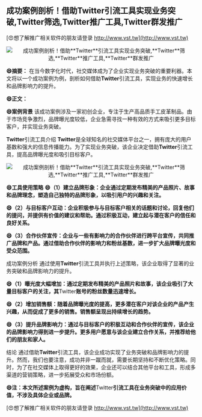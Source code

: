 ## **成功案例剖析！借助**Twitter**引流工具实现业务突破,**Twitter**筛选,**Twitter**推广工具,**Twitter**群发推广**

[😍想了解推广相关软件的朋友请登录 http://www.vst.tw](http://www.vst.tw)

 <center><img src="https://vst.tw/MP4/tuiguang/png/3.png" alt="成功案例剖析！借助**Twitter**引流工具实现业务突破,**Twitter**筛选,**Twitter**推广工具,**Twitter**群发推广"></center>

**😄摘要：**
在当今数字化时代，社交媒体成为了企业实现业务突破的重要利器。本文将以一个成功案例为例，剖析如何借助**Twitter**引流工具，实现业务的快速增长和品牌影响力的提升。

**😄正文：**

**😄案例背景**
该成功案例涉及一家初创企业，专注于生产高品质手工皮革制品。由于市场竞争激烈，品牌曝光度较低，企业急需寻找一种有效的方式来吸引更多目标客户，并实现业务突破。

**Twitter**引流工具介绍
**Twitter**是全球知名的社交媒体平台之一，拥有庞大的用户基数和强大的信息传播能力。为了实现业务突破，该企业决定借助**Twitter**引流工具，提高品牌曝光度和吸引目标客户。

 <center><img src="https://vst.tw/MP4/tuiguang/png/0.png" alt="成功案例剖析！借助**Twitter**引流工具实现业务突破,**Twitter**筛选,**Twitter**推广工具,**Twitter**群发推广"></center>

**😄工具使用策略**
**😄（1）建立品牌形象：企业通过定期发布精美的产品照片、故事和品牌理念，塑造自己独特的品牌形象，以吸引用户的兴趣和关注。**

**😄（2）与目标客户互动：企业积极参与与目标客户相关的话题和讨论，回复他们的提问，并提供有价值的建议和帮助。通过积极互动，建立起与潜在客户的信任和良好关系。**

**😄（3）合作伙伴宣传：企业与一些有影响力的合作伙伴进行跨平台宣传，共同推广品牌和产品。通过借助合作伙伴的影响力和粉丝基数，进一步扩大品牌曝光度和受众范围。**

成功案例分析 通过使用**Twitter**引流工具并执行上述策略，该企业取得了显著的业务突破和品牌影响力的提升。

**😄（1）曝光度大幅增加：通过定期发布精美的产品照片和故事，该企业吸引了大量目标客户的关注，其**Twitter**账号的粉丝数量迅速增长。**

**😄（2）增加销售额：随着品牌曝光度的提高，更多潜在客户对该企业的产品产生兴趣，从而促成了更多的销售。销售额呈现出持续增长的趋势。**

**😄（3）提升品牌影响力：通过与目标客户的积极互动和合作伙伴的宣传，该企业的品牌影响力得到进一步提升。更多用户愿意与该企业建立合作关系，并推荐给他们的朋友和家人。**

结论 通过借助**Twitter**引流工具，该企业成功实现了业务突破和品牌影响力的提升。然而，我们也要注意，成功并非一蹴而就，需要长期坚持和不断优化策略。同时，为了在社交媒体上取得更好的效果，企业还可以结合其他平台和工具，形成多渠道的营销策略，进一步拓展受众和市场份额。

**😄注：本文所述案例为虚构，旨在阐述**Twitter**引流工具在业务突破中的应用价值，不涉及具体企业或品牌。**

[😍想了解推广相关软件的朋友请登录 http://www.vst.tw](http://www.vst.tw)



